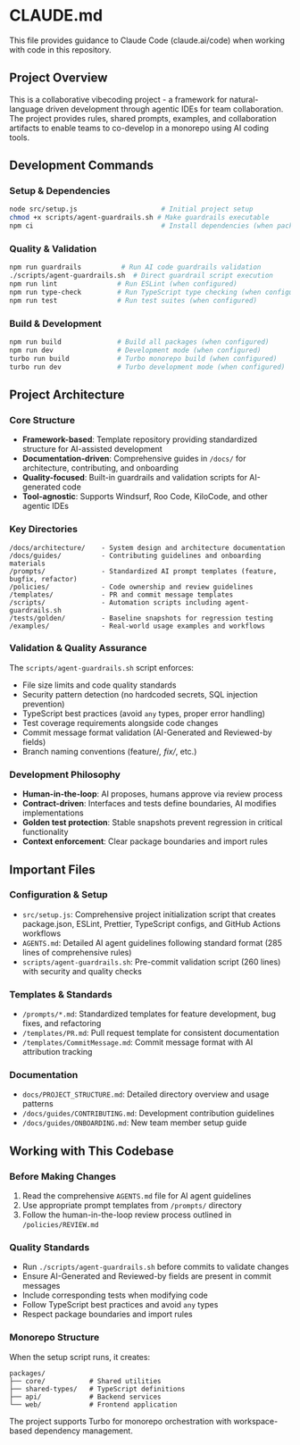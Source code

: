 # CLAUDE.md

This file provides guidance to Claude Code (claude.ai/code) when working with code in this repository.

## Project Overview

This is a collaborative vibecoding project - a framework for natural-language driven development through agentic IDEs for team collaboration. The project provides rules, shared prompts, examples, and collaboration artifacts to enable teams to co-develop in a monorepo using AI coding tools.

## Development Commands

### Setup & Dependencies

```bash
node src/setup.js                     # Initial project setup
chmod +x scripts/agent-guardrails.sh # Make guardrails executable
npm ci                                # Install dependencies (when package.json exists)
```

### Quality & Validation

```bash
npm run guardrails          # Run AI code guardrails validation
./scripts/agent-guardrails.sh  # Direct guardrail script execution
npm run lint               # Run ESLint (when configured)
npm run type-check         # Run TypeScript type checking (when configured)
npm run test               # Run test suites (when configured)
```

### Build & Development

```bash
npm run build              # Build all packages (when configured)
npm run dev                # Development mode (when configured)
turbo run build            # Turbo monorepo build (when configured)
turbo run dev              # Turbo development mode (when configured)
```

## Project Architecture

### Core Structure

- **Framework-based**: Template repository providing standardized structure for AI-assisted development
- **Documentation-driven**: Comprehensive guides in `/docs/` for architecture, contributing, and onboarding
- **Quality-focused**: Built-in guardrails and validation scripts for AI-generated code
- **Tool-agnostic**: Supports Windsurf, Roo Code, KiloCode, and other agentic IDEs

### Key Directories

```
/docs/architecture/    - System design and architecture documentation
/docs/guides/          - Contributing guidelines and onboarding materials  
/prompts/              - Standardized AI prompt templates (feature, bugfix, refactor)
/policies/             - Code ownership and review guidelines
/templates/            - PR and commit message templates
/scripts/              - Automation scripts including agent-guardrails.sh
/tests/golden/         - Baseline snapshots for regression testing
/examples/             - Real-world usage examples and workflows
```

### Validation & Quality Assurance

The `scripts/agent-guardrails.sh` script enforces:

- File size limits and code quality standards
- Security pattern detection (no hardcoded secrets, SQL injection prevention)
- TypeScript best practices (avoid `any` types, proper error handling)
- Test coverage requirements alongside code changes
- Commit message format validation (AI-Generated and Reviewed-by fields)
- Branch naming conventions (feature/*, fix/*, etc.)

### Development Philosophy

- **Human-in-the-loop**: AI proposes, humans approve via review process
- **Contract-driven**: Interfaces and tests define boundaries, AI modifies implementations
- **Golden test protection**: Stable snapshots prevent regression in critical functionality
- **Context enforcement**: Clear package boundaries and import rules

## Important Files

### Configuration & Setup

- `src/setup.js`: Comprehensive project initialization script that creates package.json, ESLint, Prettier, TypeScript configs, and GitHub Actions workflows
- `AGENTS.md`: Detailed AI agent guidelines following standard format (285 lines of comprehensive rules)
- `scripts/agent-guardrails.sh`: Pre-commit validation script (260 lines) with security and quality checks

### Templates & Standards  

- `/prompts/*.md`: Standardized templates for feature development, bug fixes, and refactoring
- `/templates/PR.md`: Pull request template for consistent documentation
- `/templates/CommitMessage.md`: Commit message format with AI attribution tracking

### Documentation

- `docs/PROJECT_STRUCTURE.md`: Detailed directory overview and usage patterns
- `/docs/guides/CONTRIBUTING.md`: Development contribution guidelines
- `/docs/guides/ONBOARDING.md`: New team member setup guide

## Working with This Codebase

### Before Making Changes

1. Read the comprehensive `AGENTS.md` file for AI agent guidelines
2. Use appropriate prompt templates from `/prompts/` directory
3. Follow the human-in-the-loop review process outlined in `/policies/REVIEW.md`

### Quality Standards

- Run `./scripts/agent-guardrails.sh` before commits to validate changes
- Ensure AI-Generated and Reviewed-by fields are present in commit messages  
- Include corresponding tests when modifying code
- Follow TypeScript best practices and avoid `any` types
- Respect package boundaries and import rules

### Monorepo Structure

When the setup script runs, it creates:

```
packages/
├── core/           # Shared utilities
├── shared-types/   # TypeScript definitions  
├── api/            # Backend services
└── web/            # Frontend application
```

The project supports Turbo for monorepo orchestration with workspace-based dependency management.
